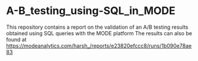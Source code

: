 # A-B_testing_using-SQL_in_MODE
This repository contains a report on the validation of an A/B testing results obtained using SQL queries with the MODE platform
The results can also be found at https://modeanalytics.com/harsh_/reports/e23820efccc8/runs/1b090e78ae83     

